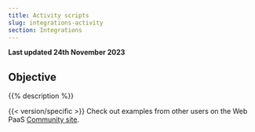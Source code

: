 ```yaml
---
title: Activity scripts
slug: integrations-activity
section: Integrations
---
```


**Last updated 24th November 2023**



## Objective  

{{% description %}}

{{< version/specific >}}
Check out examples from other users on the Web PaaS [Community site](https://community.platform.sh/c/activity-scripts/10).

